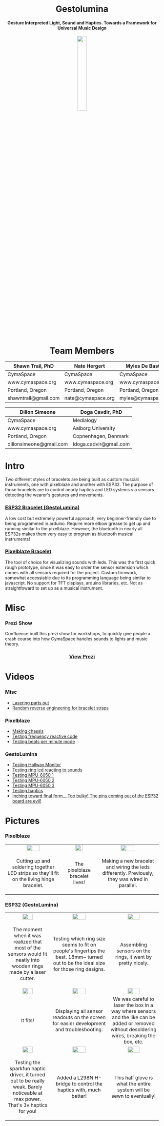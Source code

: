 <h1 align="center">Gestolumina</h1>
<h4 align="center">Gesture Interpreted Light, Sound and Haptics. Towards a Framework for Universal Music Design</h4>

<p align="center">
    <img src="https://github.com/DillonSimeone/Gestolumina/blob/main/media/Gestolumina/Gesloumina.jpg" style="width: 25%;">
</p>
<h1 align="center">Team Members</h1>
<table align="center">
    <thead>
        <th>Shawn Trail, PhD</th>
        <th>Nate Hergert</th>
        <th>Myles De Bastion</th>
    </thead>
    <tbody>
        <tr>   
            <td>CymaSpace</td>
            <td>CymaSpace</td>
            <td>CymaSpace</td>
        </tr>
        <tr>
            <td>www.cymaspace.org</td>
            <td>www.cymaspace.org</td>
            <td>www.cymaspace.org</td>
        </tr>
        <tr>
            <td>Portland, Oregon</td>
            <td>Portland, Oregon</td>
            <td>Portland, Oregon</td>
        </tr>
        <tr>
            <td>shawntrail@gmail.com</td>
            <td>nate@cymaspace.org</td>
            <td>myles@cymaspace.org</td>
        </tr>
    </tbody>
    
</table>
<table align="center">
    <thead>
        <th>Dillon Simeone</th>
        <th>Doga Cavdir, PhD</th>
    </thead>
    <tbody>
    <tr>
        <td>CymaSpace</td>
        <td>Medialogy</td>
    </tr>
    <tr>
        <td>www.cymaspace.org</td>
        <td>Aalborg University</td>
    </tr>
    <tr>
        <td>Portland, Oregon</td>
        <td>Copnenhagen, Denmark</td>
    </tr>
    <tr>
        <td>dillonsimeone@gmail.com</td>
        <td>Idoga.cadvir@gmail.com</td>
    </tr>
    </tbody>
</table>

# Intro
<p>
    Two different styles of bracelets are being built as custom muscial instruments, one with pixelblaze and another with ESP32. The purpose of those bracelets are to control nearly haptics and LED systems via sensors detecting the wearer's gestures and movements. 
</p>
<h3><a href="https://github.com/DillonSimeone/Gestolumina/tree/main/Arduino%20Code/FrequencyReactiveTacile">ESP32 Bracelet (GestoLumina)</a></h3>
<p>A low cost but extremely powerful approach, very beginner-friendly due to being programmed in arduino. Require more elbow grease to get up and running similar to the pixelblaze. However, the bluetooth in nearly all ESP32s makes them very easy to program as bluetooth musical instruments!</p>

<h3><a href="https://github.com/DillonSimeone/Gestolumina/tree/main/Pixelblaze%20Code">Pixelblaze Bracelet</a></h3>
<p>The tool of choice for visualizing sounds with leds. This was the first quick rough prototype, since it was easy to order the sensor extension which comes with all sensors required for the project. Custom firmwork, somewhat accessiable due to its programming language being similar to javascript. No support for TFT displays, arduino libraries, etc. Not as straightfoward to set up as a musical instrument.</p>

# Misc
<h3>Prezi Show</h3>
<p>Confluence built this prezi show for workshops, to quickly give people a crash course into how CymaSpace handles sounds to lights and music theory.</p>
<h3 align="center"><a href="https://prezi.com/view/BKSwKoRpNLLlaCZ8I6HS/">View Prezi</a></h3>


# Videos
<h3>Misc</h3>
<ul>
    <li><a href="https://www.youtube.com/shorts/vZXHRAnROqk">Lasering parts out</a></li>
    <li><a href="https://www.youtube.com/shorts/q6HAHHKfm44">Random reverse engineering for bracelet straps</a></li>
</ul>
<h3>Pixelblaze</h3>
<ul>
    <li><a href="https://www.youtube.com/shorts/bQNIAE6hn9M">Making chassis</a></li>
    <li><a href="https://www.youtube.com/shorts/2__cOaNY4yM">Testing frequency reactive code</a></li>
    <li><a href="https://www.youtube.com/shorts/NpTJMvQrC3I">Testing beats per minute mode</a></li>
</ul>
<h3>GestoLumina</h3>
<ul>
    <li><a href="https://www.youtube.com/watch?v=SJd1xGemtCc">Testing Hallway Monitor</a></li>
    <li><a href="https://www.youtube.com/shorts/A8XjW7fpP0g">Testing ring led reacting to sounds</a></li>
    <li><a href="https://www.youtube.com/shorts/U4VskPwTADo">Testing MPU-6050 1</a></li>
    <li><a href="https://www.youtube.com/shorts/bvzDoGDOsoE ">Testing MPU-6050 2</a></li>
    <li><a href="https://www.youtube.com/shorts/jl-9ZZjW-vE ">Testing MPU-6050 3</a></li>
    <li><a href="https://www.youtube.com/shorts/bEWE7uyCt_Y ">Testing haptics</a></li>
    <li><a href="https://www.youtube.com/shorts/fWRVd8oUweI">Inching toward final form... Too bulky! The pins coming out of the ESP32 board are evil!</a></li>
</ul>

# Pictures
<h3>Pixelblaze</h3>
<table>
    <tr>
        <td align="center">
            <img src="https://github.com/DillonSimeone/Gestolumina/blob/main/media/Gestolumina/assemblingLEDsPixelBlaze.jpg" style="width: 50%;">
        </td>
        <td align="center">
            <img src="https://github.com/DillonSimeone/Gestolumina/blob/main/media/Gestolumina/assemblingLEDsPixelBlaze2.jpg" style="width: 50%;">
        </td>
        <td align="center">
           <img src="https://github.com/DillonSimeone/Gestolumina/blob/main/media/Gestolumina/assemblingLEDsPixelblaze3.jpg" style="width: 50%;">
        </td>
    </tr>
    <tr>
        <td align="center"> 
            <p>Cutting up and soldering together LED strips so they'll fit on the living hinge bracelet. </p>
        </td>
        <td align="center">
            <p>The pixelblaze bracelet lives!</p>
        </td>
        <td align="center">
            <p>Making a new bracelet and wiring the leds differently. Previously, they was wired in parallel.</p>
        </td>
    </tr>
</table>

<h3>ESP32 (GestoLumina)</h3>
<table>
    <tr>
        <td align="center">
            <img src="https://github.com/DillonSimeone/Gestolumina/blob/main/media/Gestolumina/reilizingSensorsCanFitInMyRings.jpg" style="width: 50%;">
        </td>
        <td align="center">
            <img src="https://github.com/DillonSimeone/Gestolumina/blob/main/media/Gestolumina/testingRingFits.jpg" style="width: 50%;">
        </td>
        <td align="center">
            <img src="https://github.com/DillonSimeone/Gestolumina/blob/main/media/Gestolumina/assemblingSensorsOnRings2.jpg" style="width: 50%;">
        </td>
    </tr>
    <tr>
        <td align="center">
            <p>The moment when it was realized that most of the sensors would fit neatly into wooden rings made by a laser cutter.</p>
        </td>
        <td align="center">
            <p>Testing which ring size seems to fit on people's fingertips the best. 18mm~ turned out to be the ideal size for those ring designs.</p>
        </td>
        <td align="center">
            <p>Assembling sensors on the rings, it went by pretty nicely.</p>
        </td>
    </tr>
    <tr>
        <td align="center">
            <img src="https://github.com/DillonSimeone/Gestolumina/blob/main/media/Gestolumina/testingFit.jpg" style="width: 50%;">
        </td>
        <td align="center">
            <img src="https://github.com/DillonSimeone/Gestolumina/blob/main/media/Gestolumina/testingESP32Display.png" style="width: 50%;">
        </td>
        <td align="center">
            <img src="https://github.com/DillonSimeone/Gestolumina/blob/main/media/Gestolumina/testingMics.jpg" style="width: 50%">
        </td>
    </tr>
    <tr>
        <td align="center">
            <p>It fits!</p>
        </td>
        <td align="center"> 
            <p>Displaying all sensor readouts on the screen for easier development and troubleshooting.</p>
        </td>
        <td align="center"> 
            We was careful to laser the box in a way where sensors and the like can be added or removed without desoldering wires, breaking the box, etc.
        </td>
    </tr>
    <tr>
        <td align="center">
            <img src="https://github.com/DillonSimeone/Gestolumina/blob/main/media/Gestolumina/testingSparkFunHaptics.jpg" style="width:50%;">
        </td>
        <td align="center">
            <img src="https://github.com/DillonSimeone/Gestolumina/blob/main/media/Gestolumina/showingHowFingerTipSensorsConnectsToESP32.jpg" style="width:50%;">
        </td>
        <td align="center">
            <img src="https://github.com/DillonSimeone/Gestolumina/blob/main/media/Gestolumina/idealGlove.jpg" style="width:50%">
        </td>
    </tr>
    <tr>
        <td align="center">
            <p>Testing the sparkfun haptic driver, it turned out to be really weak. Barely noticeable at max power. That's 3v haptics for you!</p>
        </td>
        <td align="center">
            <p>Added a L298N H-bridge to control the haptics with, much better!</p>
        </td>
        <td align="center">
            <p>This half glove is what the entire system will be sewn to eventually!</p>
        </td>
    </tr>
</table>


    
    
    
    
    
    
    
    
   


    


        
    
        
            

        
             

        
            
            
            

        
               
        
        
            

        
            
